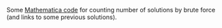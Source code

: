 Some [Mathematica code](http://library.wolfram.com/mathgroup/archive/1999/Sep/msg00207.html) for counting number of solutions by brute force (and links to some previous solutions).
